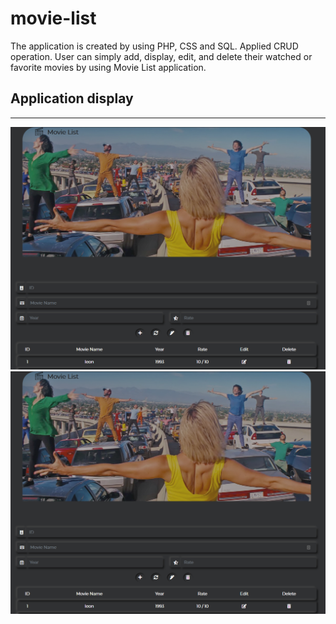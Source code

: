 # movie-list

The application is created by using PHP, CSS and SQL. Applied CRUD operation. User can simply add, display, edit, and delete their watched or favorite movies by using Movie List application.

## Application display
<hr>

<img src="./images/movielist2.PNG" alt="Movie List App Display">
<br>
<img src="./images/movielist2.PNG" alt="Movie List App Display">
